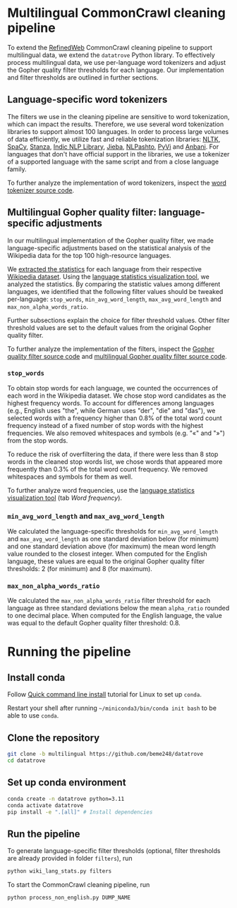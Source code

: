 # Multilingual CommonCrawl cleaning pipeline

To extend the [RefinedWeb](https://arxiv.org/pdf/2306.01116.pdf) CommonCrawl cleaning pipeline to support multilingual data, we extend the `datatrove` Python library. To effectively process multilingual data, we use per-language word tokenizers and adjust the Gopher quality filter thresholds for each language. Our implementation and filter thresholds are outlined in further sections.


## Language-specific word tokenizers

The filters we use in the cleaning pipeline are sensitive to word tokenization, which can impact the results. Therefore, we use several word tokenization libraries to support almost 100 languages. In order to process large volumes of data efficiently, we utilize fast and reliable tokenization libraries: [NLTK](https://www.nltk.org/), [SpaCy](https://spacy.io/), [Stanza](https://stanfordnlp.github.io/stanza/), [Indic NLP Library](https://github.com/anoopkunchukuttan/indic_nlp_library), [Jieba](https://github.com/fxsjy/jieba), [NLPashto](https://pypi.org/project/nlpashto/), [PyVi](https://pypi.org/project/pyvi/) and [Anbani](https://github.com/Anbani/anbani.py). For languages that don't have official support in the libraries, we use a tokenizer of a supported language with the same script and from a close language family.

To further analyze the implementation of word tokenizers, inspect the [word tokenizer source code](https://github.com/beme248/datatrove/blob/multilingual/src/datatrove/tools/word_tokenizers.py).


## Multilingual Gopher quality filter: language-specific adjustments

In our multilingual implementation of the Gopher quality filter, we made language-specific adjustments based on the statistical analysis of the Wikipedia data for the top 100 high-resource languages.

We [extracted the statistics](https://github.com/beme248/datatrove/blob/multilingual/examples/multilingual/lang_stats/wiki_lang_stats.py) for each language from their respective [Wikipedia dataset](https://huggingface.co/datasets/wikimedia/wikipedia). Using the [language statistics visualization tool](https://huggingface.co/spaces/ZR0zNqSGMI/mlo-language-statistics), we analyzed the statistics. By comparing the statistic values among different languages, we identified that the following filter values should be tweaked per-language: `stop_words`, `min_avg_word_length`, `max_avg_word_length` and `max_non_alpha_words_ratio`.

Further subsections explain the choice for filter threshold values. Other filter threshold values are set to the default values from the original Gopher quality filter.

To further analyze the implementation of the filters, inspect the [Gopher quality filter source code](https://github.com/beme248/datatrove/blob/multilingual/src/datatrove/pipeline/filters/gopher_quality_filter.py) and [multilingual Gopher quality filter source code](https://github.com/beme248/datatrove/blob/multilingual/src/datatrove/pipeline/filters/multilingual_gopher_quality_filter.py).

### `stop_words`

To obtain stop words for each language, we counted the occurrences of each word in the Wikipedia dataset. We chose stop word candidates as the highest frequency words. To account for differences among languages (e.g., English uses "the", while German uses "der", "die" and "das"), we selected words with a frequency higher than 0.8% of the total word count frequency instead of a fixed number of stop words with the highest frequencies. We also removed whitespaces and symbols (e.g. "«" and "»") from the stop words.

To reduce the risk of overfiltering the data, if there were less than 8 stop words in the cleaned stop words list, we chose words that appeared more frequently than 0.3% of the total word count frequency. We removed whitespaces and symbols for them as well.

To further analyze word frequencies, use the [language statistics visualization tool](https://huggingface.co/spaces/ZR0zNqSGMI/mlo-language-statistics) (tab *Word frequency*).


### `min_avg_word_length` and `max_avg_word_length`

We calculated the language-specific thresholds for `min_avg_word_length` and `max_avg_word_length` as one standard deviation below (for minimum) and one standard deviation above (for maximum) the mean word length value rounded to the closest integer. When computed for the English language, these values are equal to the original Gopher quality filter thresholds: 2 (for minimum) and 8 (for maximum).


### `max_non_alpha_words_ratio`

We calculated the `max_non_alpha_words_ratio` filter threshold for each language as three standard deviations below the mean `alpha_ratio` rounded to one decimal place. When computed for the English language, the value was equal to the default Gopher quality filter threshold: 0.8.

# Running the pipeline

## Install conda

Follow [Quick command line install](https://docs.anaconda.com/free/miniconda/#quick-command-line-install) tutorial for Linux to set up `conda`.

Restart your shell after running `~/miniconda3/bin/conda init bash` to be able to use `conda`.

## Clone the repository

```bash
git clone -b multilingual https://github.com/beme248/datatrove
cd datatrove
```

## Set up conda environment

```bash
conda create -n datatrove python=3.11
conda activate datatrove
pip install -e ".[all]" # Install dependencies
```

## Run the pipeline

To generate language-specific filter thresholds (optional, filter thresholds are already provided in folder `filters`), run
```bash
python wiki_lang_stats.py filters
```

To start the CommonCrawl cleaning pipeline, run
```bash
python process_non_english.py DUMP_NAME
```


<!-- ## Running on the CSCS Slurm cluster

### Set up access to CSCS Clariden cluster

Follow the [tutorial](https://github.com/swiss-ai/documentation/blob/main/getting_started_with_clariden/setup_clariden.md) to set up the access to the Clariden cluster.

By the end of the tutorial, you should be able to `ssh` into your account on the cluster.
```bash
ssh clariden
```

### Install conda

Follow [Quick command line install](https://docs.anaconda.com/free/miniconda/#quick-command-line-install) tutorial for Linux to set up `conda` under your user on the cluster.

Restart your shell after running `~/miniconda3/bin/conda init bash` to be able to use `conda`.

### Clone the repository

```bash
git clone -b multilingual https://github.com/beme248/datatrove
cd datatrove
```

### Set up conda environment

```bash
conda create -n datatrove python=3.11
conda activate datatrove
pip install -e ".[all]" # Install dependencies
```

### Run the pipeline


```bash
cd examples/multilingual
```

To generate language statistics (optional, language statistics are already provided), run
```bash
export HF_DATASETS_CACHE="$SCRATCH/hf_datasets"
python wiki_lang_stats.py
```

Note that we change the HuggingFace datasets library cache to the `$SCRATCH` directory becuase the datasets will not fit in `$HOME` directory. -->